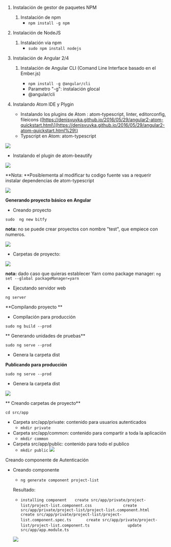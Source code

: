 1. Instalación de gestor de paquetes NPM
   1. Instalación de npm
      * `npm install -g npm`
2. Instalación de NodeJS
   1. Instalación via npm
      * `sudo npm install nodejs`
3. Instalación de Angular 2/4

   1. Instalación de Angular CLI \(Comand Line Interface basado en el Ember.js\)

      * `npm install -g @angular/cli`
      * Parametro "-g": instalación glocal
      * @angular/cli

4. Instalando Atom IDE y Plygin

   * Instalando los plugins de Atom : atom-typescript, linter, editorconfig, fileicons \([https://denisvuyka.github.io/2016/05/29/angular2-atom-quickstart.html\](https://denisvuyka.github.io/2016/05/29/angular2-atom-quickstart.html%29\)
   * Typscript en Atom: atom-typescript

![](/assets/screenshot_typescript_plugin_install_on_atom.png)

* Instalando el plugin de atom-beautify

![](/assets/screenshots_atom_install_plugin_atom-beautify.png)

**Nota: **Posiblementa al modificar tu codigo fuente vas a requerir instalar dependencias de atom-typescript

![](/assets/atom_plugin_linter_install_dep.png)

**Generando proyecto básico en Angular**

* Creando proyecto

`sudo  ng new bitfy`

**nota:** no se puede crear proyectos con nombre "test", que empiece con numeros.

![](/assets/screeshots_projects_name_invalids.png)

* Carpetas de proyecto:

![](/assets/screenshots_folder_project_test1.png)

**nota:** dado caso que quieras establecer Yarn como package manager: `ng set --global packageManager=yarn`

* Ejecutando servidor web

`ng server`

**Compilando proyecto **

* Compilación para producción

`sudo ng build --prod`

** Generando unidades de pruebas**

`sudo ng serve --prod`

* Genera la carpeta dist

**Publicando para producción**

`sudo ng serve --prod`

* Genera la carpeta dist

![](/assets/screehshot_folder_after_build_prod.png)

** Creando carpetas de proyecto**

`cd src/app`

* Carpeta src/app/private: contenido para usuarios autenticados
  * `mkdir private`
* Carpeta src/app/common: contenido para compartir a toda la aplicación
  * `mkdir common`
* Carpeta src/app/public: contenido para todo el publico
  * `mkdir public`
    ![](/assets/screen_project_folders_app.png)

Creando componente de Autenticación

* Creando componente
  * `ng generate component project-list`

  Resultado:
  * `installing component  `
    `  create src/app/private/project-list/project-list.component.css             `
    `  create src/app/private/project-list/project-list.component.html           `
    `  create src/app/private/project-list/project-list.component.spec.ts      `
    `  create src/app/private/project-list/project-list.component.ts               `
    `  update src/app/app.module.ts`

  ![](/assets/screenshot_project-list.png)





